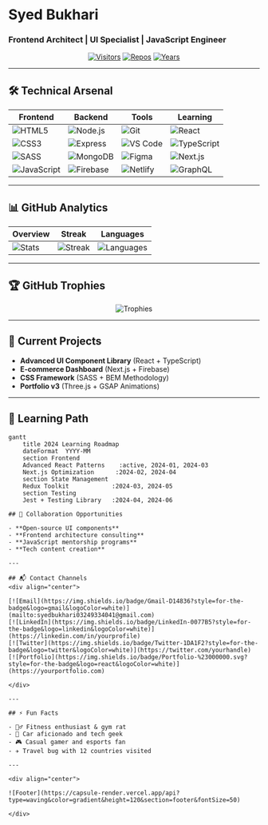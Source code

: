# Syed Bukhari
### Frontend Architect | UI Specialist | JavaScript Engineer

<div align="center">
  
[![Visitors](https://komarev.com/ghpvc/?username=SyedBukhari2013646&label=PROFILE+VIEWS&color=blueviolet&style=flat-square)](https://github.com/SyedBukhari2013646)
[![Repos](https://badges.pufler.dev/repos/SyedBukhari2013646?color=blue&style=flat-square)](https://github.com/SyedBukhari2013646?tab=repositories)
[![Years](https://badges.pufler.dev/years/SyedBukhari2013646?color=blue&style=flat-square)](https://github.com/SyedBukhari2013646)
  
</div>

---

## 🛠️ Technical Arsenal
<div align="center">

| **Frontend** | **Backend** | **Tools** | **Learning** |
|-------------|------------|----------|-------------|
| ![HTML5](https://img.shields.io/badge/-HTML5-E34F26?style=for-the-badge&logo=html5&logoColor=white) | ![Node.js](https://img.shields.io/badge/-Node.js-339933?style=for-the-badge&logo=node.js&logoColor=white) | ![Git](https://img.shields.io/badge/-Git-F05032?style=for-the-badge&logo=git&logoColor=white) | ![React](https://img.shields.io/badge/-React-20232A?style=for-the-badge&logo=react&logoColor=61DAFB) |
| ![CSS3](https://img.shields.io/badge/-CSS3-1572B6?style=for-the-badge&logo=css3&logoColor=white) | ![Express](https://img.shields.io/badge/-Express-000000?style=for-the-badge&logo=express&logoColor=white) | ![VS Code](https://img.shields.io/badge/-VS_Code-007ACC?style=for-the-badge&logo=visual-studio-code&logoColor=white) | ![TypeScript](https://img.shields.io/badge/-TypeScript-3178C6?style=for-the-badge&logo=typescript&logoColor=white) |
| ![SASS](https://img.shields.io/badge/-SASS-CC6699?style=for-the-badge&logo=sass&logoColor=white) | ![MongoDB](https://img.shields.io/badge/-MongoDB-47A248?style=for-the-badge&logo=mongodb&logoColor=white) | ![Figma](https://img.shields.io/badge/-Figma-F24E1E?style=for-the-badge&logo=figma&logoColor=white) | ![Next.js](https://img.shields.io/badge/-Next.js-000000?style=for-the-badge&logo=next.js&logoColor=white) |
| ![JavaScript](https://img.shields.io/badge/-JavaScript-F7DF1E?style=for-the-badge&logo=javascript&logoColor=black) | ![Firebase](https://img.shields.io/badge/-Firebase-FFCA28?style=for-the-badge&logo=firebase&logoColor=black) | ![Netlify](https://img.shields.io/badge/-Netlify-00C7B7?style=for-the-badge&logo=netlify&logoColor=white) | ![GraphQL](https://img.shields.io/badge/-GraphQL-E10098?style=for-the-badge&logo=graphql&logoColor=white) |

</div>

---

## 📊 GitHub Analytics
<div align="center">
  
| **Overview** | **Streak** | **Languages** |
|--------------|-----------|--------------|
| ![Stats](https://github-readme-stats.vercel.app/api?username=SyedBukhari2013646&show_icons=true&theme=radical&hide_border=true&include_all_commits=true) | ![Streak](https://github-readme-streak-stats.herokuapp.com/?user=SyedBukhari2013646&theme=radical&hide_border=true) | ![Languages](https://github-readme-stats.vercel.app/api/top-langs/?username=SyedBukhari2013646&layout=compact&theme=radical&hide_border=true) |
  
</div>

---

## 🏆 GitHub Trophies
<div align="center">
  
![Trophies](https://github-profile-trophy.vercel.app/?username=SyedBukhari2013646&theme=radical&no-bg=true&no-frame=true&column=7&margin-w=15&margin-h=15)

</div>

---

## 🚀 Current Projects
- **Advanced UI Component Library** (React + TypeScript)  
- **E-commerce Dashboard** (Next.js + Firebase)  
- **CSS Framework** (SASS + BEM Methodology)  
- **Portfolio v3** (Three.js + GSAP Animations)  

---

## 🌱 Learning Path
```mermaid
gantt
    title 2024 Learning Roadmap
    dateFormat  YYYY-MM
    section Frontend
    Advanced React Patterns    :active, 2024-01, 2024-03
    Next.js Optimization      :2024-02, 2024-04
    section State Management
    Redux Toolkit            :2024-03, 2024-05
    section Testing
    Jest + Testing Library   :2024-04, 2024-06

## 🤝 Collaboration Opportunities

- **Open-source UI components**  
- **Frontend architecture consulting**  
- **JavaScript mentorship programs**  
- **Tech content creation**  

---

## 📬 Contact Channels
<div align="center">
  
[![Email](https://img.shields.io/badge/Gmail-D14836?style=for-the-badge&logo=gmail&logoColor=white)](mailto:syedbukhari03249334041@gmail.com)
[![LinkedIn](https://img.shields.io/badge/LinkedIn-0077B5?style=for-the-badge&logo=linkedin&logoColor=white)](https://linkedin.com/in/yourprofile)
[![Twitter](https://img.shields.io/badge/Twitter-1DA1F2?style=for-the-badge&logo=twitter&logoColor=white)](https://twitter.com/yourhandle)
[![Portfolio](https://img.shields.io/badge/Portfolio-%23000000.svg?style=for-the-badge&logo=react&logoColor=white)](https://yourportfolio.com)

</div>

---

## ⚡ Fun Facts

- 🏋️‍♂️ Fitness enthusiast & gym rat  
- 🚗 Car aficionado and tech geek  
- 🎮 Casual gamer and esports fan  
- ✈️ Travel bug with 12 countries visited  

---

<div align="center">
  
![Footer](https://capsule-render.vercel.app/api?type=waving&color=gradient&height=120&section=footer&fontSize=50)

</div>
